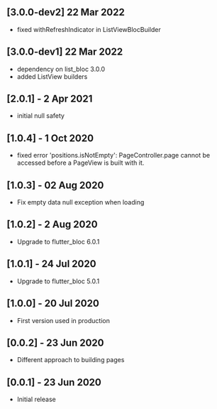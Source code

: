 ## [3.0.0-dev2] 22 Mar 2022
* fixed withRefreshIndicator in ListViewBlocBuilder

## [3.0.0-dev1] 22 Mar 2022
* dependency on list_bloc 3.0.0
* added ListView builders


## [2.0.1] - 2 Apr 2021
* initial null safety

## [1.0.4] - 1 Oct 2020
* fixed error 'positions.isNotEmpty': PageController.page cannot be accessed before a PageView is built with it.

## [1.0.3] - 02 Aug 2020
* Fix empty data null exception when loading

## [1.0.2] - 2 Aug 2020
* Upgrade to flutter_bloc 6.0.1

## [1.0.1] - 24 Jul 2020
* Upgrade to flutter_bloc 5.0.1

## [1.0.0] - 20 Jul 2020
* First version used in production

## [0.0.2] - 23 Jun 2020

* Different approach to building pages

## [0.0.1] - 23 Jun 2020

* Initial release
